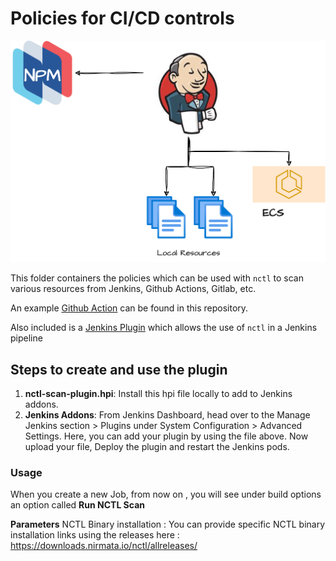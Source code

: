 # Policies for CI/CD controls

![CICD Flow](CICD.png)

This folder containers the policies which can be used with `nctl` to scan various resources from Jenkins, Github Actions, Gitlab, etc.

An example [Github Action](../.github/workflows/npm-periodic-ecs-scan.yaml) can be found in this repository.

Also included is a [Jenkins Plugin](nctl-scan-plugin.hpi) which allows the use of `nctl` in a Jenkins pipeline

## Steps to create and use the plugin

1. **nctl-scan-plugin.hpi**: Install this hpi file locally to add to Jenkins addons.
2. **Jenkins Addons**: From Jenkins Dashboard, head over to the Manage Jenkins section > Plugins under System Configuration > Advanced Settings. Here, you can add your plugin by using the file above. Now upload your file, Deploy the plugin and restart the Jenkins pods.

### Usage

When you create a new Job, from now on , you will see under build options an option called **Run NCTL Scan**

**Parameters**
NCTL Binary installation : You can provide specific NCTL binary installation links using the releases here : https://downloads.nirmata.io/nctl/allreleases/
